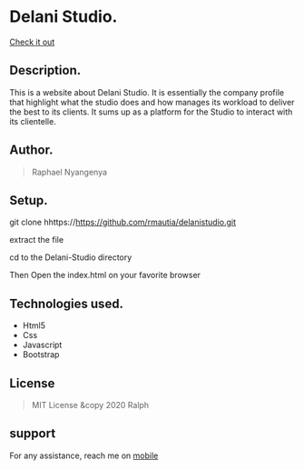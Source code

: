 # Delani Studio.
[Check it out](https://rmautia.github.io/delanistudio/)

## Description.
This is a website about Delani Studio. It is essentially the company profile that highlight what the studio does and how manages its workload to deliver the best to its clients. It sums up as a platform for the Studio to interact with its clientelle.

## Author.
 > Raphael Nyangenya

 ## Setup.
 git clone hhttps://https://github.com/rmautia/delanistudio.git

 extract the file

 cd to the Delani-Studio directory

 Then Open the index.html on your favorite browser

## Technologies used.
  * Html5
  * Css
  * Javascript
  * Bootstrap

## License
> MIT License &copy 2020 Ralph

## support
For any assistance, reach me on [mobile](+254779078401)
